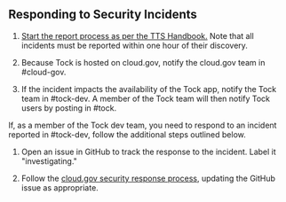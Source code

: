 ## Responding to Security Incidents

1. [Start the report process as per the TTS Handbook.](https://handbook.tts.gsa.gov/security-incidents/) Note that all incidents must be reported within one hour of their discovery.

1. Because Tock is hosted on cloud.gov, notify the cloud.gov team in #cloud-gov.

1. If the incident impacts the availability of the Tock app, notify the Tock team in #tock-dev. A member of the Tock team will then notify Tock users by posting in #tock.


If, as a member of the Tock dev team, you need to respond to an incident reported in #tock-dev, follow the additional steps outlined below.

1. Open an issue in GitHub to track the response to the incident. Label it "investigating."

1. Follow the [cloud.gov security response process](https://cloud.gov/docs/ops/security-ir-checklist/), updating the GitHub issue as appropriate.

